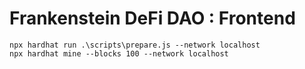 # Frankenstein DeFi DAO : Frontend

```
npx hardhat run .\scripts\prepare.js --network localhost
npx hardhat mine --blocks 100 --network localhost
```